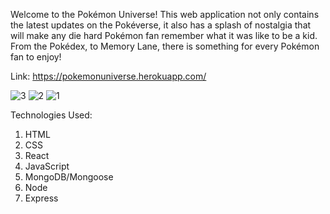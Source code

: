 Welcome to the Pokémon Universe! This web application not only contains the latest updates on the Pokéverse, it also has a splash of nostalgia that will make any die hard Pokémon fan remember what it was like to be a kid. From the Pokédex, to Memory Lane, there is something for every Pokémon fan to enjoy!

Link: https://pokemonuniverse.herokuapp.com/

![3](https://user-images.githubusercontent.com/99705240/168537917-c75e45ee-4f9b-4061-8434-b0aa1d1af2e8.PNG)
![2](https://user-images.githubusercontent.com/99705240/168537527-14676623-f6e5-4560-bf76-f50c7606b143.PNG)
![1](https://user-images.githubusercontent.com/99705240/168538111-ee80ccf3-18da-446e-b1e9-df4719d9cf2c.PNG)

Technologies Used:
1) HTML
2) CSS
3) React
4) JavaScript
5) MongoDB/Mongoose
6) Node
7) Express
